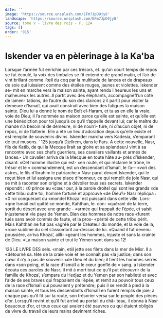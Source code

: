 ```yaml
---
date: ''
image: 'https://source.unsplash.com/EFm7JpD9jy8'
landscape: 'https://source.unsplash.com/EFm7JpD9jy8'
source: tome V - livre des rois - P. 124
tags: []
order: '015'
---
```


# Iskender va en pèlerinage à la Ka'ba

Lorsque l’armée fut enrichie par ces trésors, et.
qu’un court temps de repos se fut écoulé, la voix des timbales se fit entendre de grand matin, et l’air de-
vint brillant comme l’œil du coq par la multitude de lances et de drapeaux de soie qui luisaient comme des étoiles rouges, jaunes et violettes. Iskender se- mit en marche vers la maison sainte, ayant rendu
i heureux les uns et malheureux les autres..Il partit avec des éléphants, accompagnéfl’un côté de lamen-
tations, de l’autre du son des clairons z il partit pour visiter la demeure d’lsmaïl, qui avait construit avec bien des fatigues la maison sainte. Dieu lui a donné le nom de Beït el-Haram, et tu as en elle la vraie. voie de Dieu; il l’a nommée sa maison parce qu’elle
est sainte, et qu’elle est une bénédiction pour toi jusqu’à ce qu’il t’appelle devant lui; car le maître
du mande n’a besoin ni de demeure, ni de nourri- ture, ni d’aucun objet, ni de repos, ni de flatterie. Elle a été un lieu d’adoration depuis qu’elle existe et
est remplie de souvenirs divins.
Iskender marcha vers Kadesia, s’emparant de tout
musons. ’ 125 jusqu’à Djellrem, dans le Fars. A cette nouvelle,
Nasr, fils de Katib, de qui la Mecque lirait sa gloire et sa splendeurJ vint à sa rencontre avec ses chefs guerriers, ses cavaliers vaillants et armés de lances.- Un cavalier arriva de la Mecque en toute hâte au- près d’lskender, disant: «Cet homme illustre qui est-
«en route, et qui réclame le trône, le trésor et le
« commandement, est un descendant d’Ismaïl, le l’a--
«vori des astres, le fils d’lbrahim le patriarche.»
Nasr parut devant Iskender, qui le reçut bien et lui assigna une place d’honneur, ce qui remplit de joie Nasr, qui se mit à raconter son origine et à dévoiler tous ses secrets. Iskender répondit : «0 prince au «cœur pur, à la parole droite! qui sont les grands «de cette tribu outre toi, homme fortuné et approuvé
«de Dieu?» Nasr répliqua : «0 roi conquérant du «mondel Khoza’ est puissant dans cette ville. Lors- «qne Ismaïl eut quitté ce monde, Kahthan, le. con- «quérant de la terre, sortit du désert avec une grande - «armée qui frappait de l’épée, et saisit injustement
«le pays de Yemen. Bien des hommes de notre race «furent tués sans avoir commis de faute, et la pros- «périté de cette tribu périt. Mais Kahthan ne fut pas «agréé par le Créateur du monde, et la voie de la,
«roue sublime du ciel s’assombrit au-dessus de lui. «Quand il fut devenu poussière, arriva Khoza’, ailli- «geant les hommes, injuste et sans la crainte de Dieu. «La maison sainte et tout le Yémen sont dans sa
12!

126 LE LIVRE DES sels.
«main, etiil jette ses filets dans la mer de Misr. Il a «détourné sa. tête de la craie voie et ne connaît pas
«la justice; dans son cœur il n’y a pas de souvenir
«de Dieu et du bien; il tient les hommes serrés dans «son poing, et la race d’lsmaïl a le cœur gonflé de
« sang. a
Iskender écouta ces paroles de Nasr; il mit à mort tout ce qu’il put découvrir de la famille de Khoza’, s’empara du Hedjaz et du Yemen par son habileté
et avec l’aide de ses braves qui frappaient de l’épée,
et remit au pouvoir tous ceux de la race d’Ismaïl qui pouvaient y prétendre; puis il se rendit à pied à la maison sainte, et tous les descendants d’Ismaïl en furent remplis de joie; à chaque pas qu’il fit sur la route, son trésorier versa sur le peuple des pièces d’or. Lorsqu’il revint et qu’il fut arrivé au portail du châ- teau, il donna à Nasr beaucoup d’or, et tous ceux qui avaient été pauvres ou qui étaient obligés de vivre
du travail de leurs mains devinrent riches.
